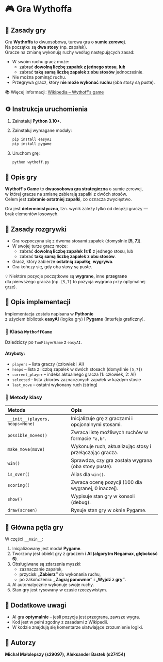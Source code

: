 # 🎮 Gra Wythoffa

## 🧩 Zasady gry

Gra **Wythoffa** to dwuosobowa, turowa gra o **sumie zerowej**.  
Na początku są **dwa stosy** (np. zapałek).  
Gracze na zmianę wykonują ruchy według następujących zasad:

- W swoim ruchu gracz może:
  - zabrać **dowolną liczbę zapałek z jednego stosu**, **lub**
  - zabrać **taką samą liczbę zapałek z obu stosów** jednocześnie.
- Nie można pominąć ruchu.
- Przegrywa gracz, który **nie może wykonać ruchu** (oba stosy są puste).

📚 Więcej informacji: [Wikipedia – Wythoff's game](https://en.wikipedia.org/wiki/Wythoff%27s_game)

## ⚙️ Instrukcja uruchomienia

1. Zainstaluj **Python 3.10+**.  
2. Zainstaluj wymagane moduły:

    ```bash
    pip install easyAI
    pip install pygame
    ```
3. Uruchom grę:

    ```bash
    python wythoff.py
    ```

## 🧠 Opis gry

**Wythoff's Game** to **dwuosobowa gra strategiczna** o sumie zerowej,  
w której gracze na zmianę zabierają zapałki z dwóch stosów.  
Celem jest **zabranie ostatniej zapałki**, co oznacza zwycięstwo.  

Gra jest **deterministyczna**, tzn. wynik zależy tylko od decyzji graczy —  
brak elementów losowych.

## 🎯 Zasady rozgrywki

- Gra rozpoczyna się z dwoma stosami zapałek (domyślnie **[5, 7]**).  
- W swojej turze gracz może:
  - zabrać **dowolną liczbę zapałek (≥1)** z jednego stosu, lub
  - zabrać **taką samą liczbę zapałek z obu stosów**.
- Gracz, który zabierze **ostatnią zapałkę**, **wygrywa**.
- Gra kończy się, gdy oba stosy są puste.

💡 Niektóre pozycje początkowe są **wygrane**, inne **przegrane**  
dla pierwszego gracza (np. `[5,7]` to pozycja wygrana przy optymalnej grze).

## 🧱 Opis implementacji

Implementacja została napisana w **Pythonie**  
z użyciem bibliotek **easyAI** (logika gry) i **Pygame** (interfejs graficzny).

### 🔹 Klasa `WythoffGame`

Dziedziczy po `TwoPlayerGame` z `easyAI`.

#### Atrybuty:
- `players` – lista graczy (człowiek i AI)  
- `heaps` – lista z liczbą zapałek w dwóch stosach (domyślnie `[5,7]`)  
- `current_player` – indeks aktualnego gracza (1: człowiek, 2: AI)  
- `selected` – lista zbiorów zaznaczonych zapałek w każdym stosie  
- `last_move` – ostatni wykonany ruch (string)

### 🔹 Metody klasy

| Metoda | Opis |
|:-------|:-----|
| `__init__(players, heaps=None)` | Inicjalizuje grę z graczami i opcjonalnymi stosami. |
| `possible_moves()` | Zwraca listę możliwych ruchów w formacie `"a,b"`. |
| `make_move(move)` | Wykonuje ruch, aktualizując stosy i przełączając gracza. |
| `win()` | Sprawdza, czy gra została wygrana (oba stosy puste). |
| `is_over()` | Alias dla `win()`. |
| `scoring()` | Zwraca ocenę pozycji (100 dla wygranej, 0 inaczej). |
| `show()` | Wypisuje stan gry w konsoli (debug). |
| `draw(screen)` | Rysuje stan gry w oknie Pygame. |

## 🔄 Główna pętla gry

W części `__main__`:

1. Inicjalizowany jest moduł **Pygame**.
2. Tworzony jest obiekt gry z graczem i **AI (algorytm Negamax, głębokość 6)**.
3. Obsługiwane są zdarzenia myszki:
   - zaznaczanie zapałek,
   - przycisk **„Zabierz”** do wykonania ruchu,
   - po zakończeniu: **„Zagraj ponownie”** i **„Wyjdź z gry”**.
4. AI automatycznie wykonuje swoje ruchy.
5. Stan gry jest rysowany w czasie rzeczywistym.

## 🧩 Dodatkowe uwagi

- AI gra **optymalnie** – jeśli pozycja jest przegrana, zawsze wygra.  
- Kod jest w pełni zgodny z zasadami z Wikipedii.  
- W kodzie znajdują się komentarze ułatwiające zrozumienie logiki.  

## 👥 Autorzy

**Michał Małolepszy (s29097),**
**Aleksander Bastek (s27454)**
